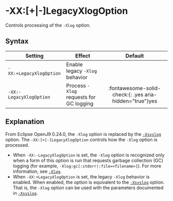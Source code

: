 ﻿<!--
* Copyright (c) 2017, 2022 IBM Corp. and others
*
* This program and the accompanying materials are made
* available under the terms of the Eclipse Public License 2.0
* which accompanies this distribution and is available at
* https://www.eclipse.org/legal/epl-2.0/ or the Apache
* License, Version 2.0 which accompanies this distribution and
* is available at https://www.apache.org/licenses/LICENSE-2.0.
*
* This Source Code may also be made available under the
* following Secondary Licenses when the conditions for such
* availability set forth in the Eclipse Public License, v. 2.0
* are satisfied: GNU General Public License, version 2 with
* the GNU Classpath Exception [1] and GNU General Public
* License, version 2 with the OpenJDK Assembly Exception [2].
*
* [1] https://www.gnu.org/software/classpath/license.html
* [2] http://openjdk.java.net/legal/assembly-exception.html
*
* SPDX-License-Identifier: EPL-2.0 OR Apache-2.0 OR GPL-2.0 WITH
* Classpath-exception-2.0 OR LicenseRef-GPL-2.0 WITH Assembly-exception
-->

# -XX:[+|-]LegacyXlogOption

Controls processing of the `-Xlog` option.

## Syntax

| Setting                 | Effect                                     | Default                                                                       |
|-------------------------|--------------------------------------------|:-----------------------------------------------------------------------------:|
| `-XX:+LegacyXlogOption` | Enable legacy `-Xlog` behavior             |                                                                               |
| `-XX:-LegacyXlogOption` | Process `-Xlog` requests for GC logging    | :fontawesome-solid-check:{: .yes aria-hidden="true"}<span class="sr-only">yes</span>|

## Explanation

From Eclipse OpenJ9 0.24.0, the `-Xlog` option is replaced by the [`-Xsyslog`](xsyslog.md) option. The `-XX:[+|-]LegacyXlogOption` controls how the `-Xlog` option is processed.

- When `-XX:-LegacyXlogOption` is set, the `-Xlog` option is recognized only when a form of this option is run that requests garbage collection (GC) logging (for example, `-Xlog:gc[:stderr|:file=<filename>]`). For more information, see [`-Xlog`](xlog.md).
- When `-XX:+LegacyXlogOption` is set, the legacy `-Xlog` behavior is enabled. When enabled, the option is equivalent to the [`-Xsyslog`](xsyslog.md) option. That is, the `-Xlog` option can be used with the parameters documented in [`-Xsyslog`](xsyslog.md).


<!-- ==== END OF TOPIC ==== xxlegacyxlogoption.md ==== -->
